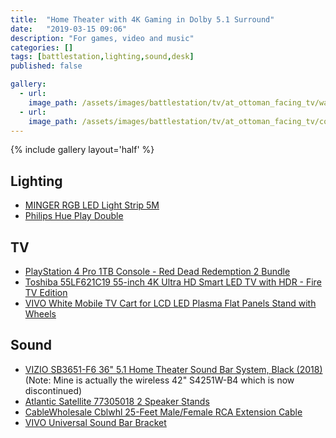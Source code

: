 ```yaml
---
title:  "Home Theater with 4K Gaming in Dolby 5.1 Surround"
date:   "2019-03-15 09:06"
description: "For games, video and music"
categories: []
tags: [battlestation,lighting,sound,desk]
published: false

gallery:
  - url: 
    image_path: /assets/images/battlestation/tv/at_ottoman_facing_tv/warm.jpg
  - url: 
    image_path: /assets/images/battlestation/tv/at_ottoman_facing_tv/cool.jpg
---
```


{% include gallery layout='half' %}

## Lighting

- [MINGER RGB LED Light Strip 5M](https://www.amazon.ca/dp/B07DG1CD8H/?tag=pwntrik-20)
- [Philips Hue Play Double](https:/B07GXB3S7Z/www.amazon.ca/dp/B07GXB3S7Z/?tag=pwntrik-20)

## TV

- [PlayStation 4 Pro 1TB Console - Red Dead Redemption 2 Bundle](https://www.amazon.ca/dp/B07HMLSN5F/?tag=pwntrik-20)
- [Toshiba 55LF621C19 55-inch 4K Ultra HD Smart LED TV with HDR - Fire TV Edition](https://www.amazon.ca/dp/B07HCZX8KC/?tag=pwntrik-20)
- [VIVO White Mobile TV Cart for LCD LED Plasma Flat Panels Stand with Wheels](https://www.amazon.ca/dp/B072MB8TKS/?tag=pwntrik-20)

## Sound

- [VIZIO SB3651-F6 36" 5.1 Home Theater Sound Bar System, Black (2018)](https://amzn.to/2IbH0xU) (Note: Mine is actually the wireless 42" S4251W-B4 which is now discontinued)
- [Atlantic Satellite 77305018 2 Speaker Stands](https://www.amazon.ca/dp/B075JL1HR9/?tag=pwntrik-20)
- [CableWholesale Cblwhl 25-Feet Male/Female RCA Extension Cable](https://www.amazon.ca/dp/B000I1EYK8/?tag=pwntrik-20)
- [VIVO Universal Sound Bar Bracket](https://www.amazon.ca/dp/B01GGS92YE/?tag=pwntrik-20)
